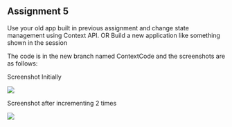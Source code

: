 <h2>Assignment 5</h2>
 <p>
Use your old app built in previous assignment and change state management using Context API. 
OR
Build a new application like something shown in the session
  </p>
  <p> The code is in the new branch named ContextCode and the screenshots are as follows: </p>
  <p>Screenshot Initially</p>
  <p> <img src="https://user-images.githubusercontent.com/82451914/156145972-74b77c97-9366-453e-87a1-f2389d29912f.png"></p>

  <p> Screenshot after incrementing 2 times </p>
 <p> <img src="https://user-images.githubusercontent.com/82451914/156145505-d7a2c84f-4a74-482a-9605-f2e17c01aadb.png" </p>
